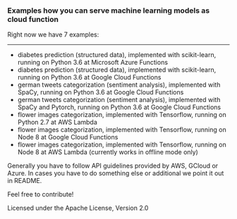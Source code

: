 ### Examples how you can serve machine learning models as cloud function

Right now we have 7 examples:

-----------------------------
- diabetes prediction (structured data), implemented with scikit-learn, running on Python 3.6 at Microsoft Azure Functions
- diabetes prediction (structured data), implemented with scikit-learn, running on Python 3.6 at Google Cloud Functions
- german tweets categorization (sentiment analysis), implemented with SpaCy, running on Python 3.6 at Google Cloud Functions
- german tweets categorization (sentiment analysis), implemented with SpaCy and Pytorch, running on Python 3.6 at Google Cloud Functions
- flower images categorization, implemented with Tensorflow, running on Python 2.7 at AWS Lambda
- flower images categorization, implemented with Tensorflow, running on Node 8 at Google Cloud Functions
- flower images categorization, implemented with Tensorflow, running on Node 8 at AWS Lambda (currently works in offline mode only)

Generally you have to follow API guidelines provided by AWS, GCloud or Azure. In cases you have to do something else or additional we point it out in README.

Feel free to contribute!

Licensed under the Apache License, Version 2.0